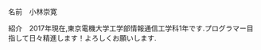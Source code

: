 <body>
名前　小林崇寛
<p>
紹介　2017年現在,東京電機大学工学部情報通信工学科1年です.プログラマー目指して日々精進します！よろしくお願いします.
</p>
</body>
</html>
